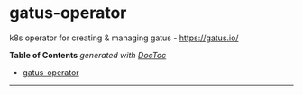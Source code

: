 # gatus-operator

k8s operator for creating &amp; managing gatus - <https://gatus.io/>

<!-- START doctoc generated TOC please keep comment here to allow auto update -->
<!-- DON'T EDIT THIS SECTION, INSTEAD RE-RUN doctoc TO UPDATE -->
**Table of Contents**  *generated with [DocToc](https://github.com/thlorenz/doctoc)*

- [gatus-operator](#gatus-operator)

<!-- END doctoc generated TOC please keep comment here to allow auto update -->

***
